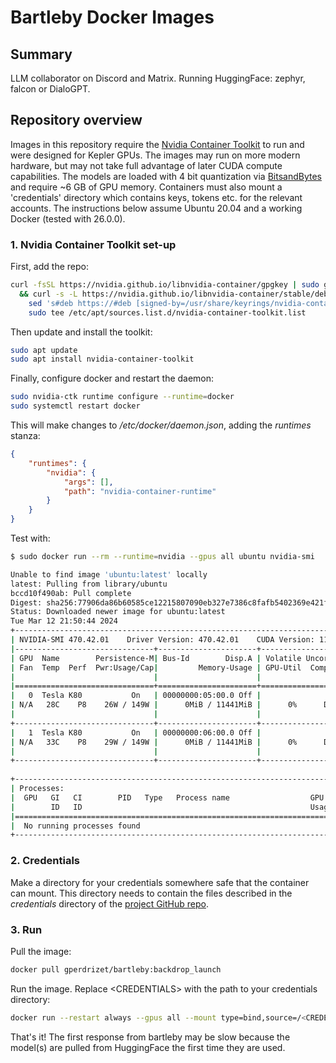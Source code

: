 # Bartleby Docker Images

## Summary

LLM collaborator on Discord and Matrix. Running HuggingFace: zephyr, falcon or DialoGPT.

## Repository overview

Images in this repository require the [Nvidia Container Toolkit](https://docs.nvidia.com/datacenter/cloud-native/container-toolkit/latest/install-guide.html) to run and were designed for Kepler GPUs. The images may run on more modern hardware, but may not take full advantage of later CUDA compute capabilities. The models are loaded with 4 bit quantization via [BitsandBytes](https://github.com/TimDettmers/bitsandbytes) and require ~6 GB of GPU memory. Containers must also mount a 'credentials' directory which contains keys, tokens etc. for the relevant accounts. The instructions below assume Ubuntu 20.04 and a working Docker (tested with 26.0.0).

### 1. Nvidia Container Toolkit set-up

First, add the repo:

```bash
curl -fsSL https://nvidia.github.io/libnvidia-container/gpgkey | sudo gpg --dearmor -o /usr/share/keyrings/nvidia-container-toolkit-keyring.gpg \
  && curl -s -L https://nvidia.github.io/libnvidia-container/stable/deb/nvidia-container-toolkit.list | \
    sed 's#deb https://#deb [signed-by=/usr/share/keyrings/nvidia-container-toolkit-keyring.gpg] https://#g' | \
    sudo tee /etc/apt/sources.list.d/nvidia-container-toolkit.list
```

Then update and install the toolkit:

```bash
sudo apt update
sudo apt install nvidia-container-toolkit
```

Finally, configure docker and restart the daemon:

```bash
sudo nvidia-ctk runtime configure --runtime=docker
sudo systemctl restart docker
```

This will make changes to */etc/docker/daemon.json*, adding the *runtimes* stanza:

```json
{
    "runtimes": {
        "nvidia": {
            "args": [],
            "path": "nvidia-container-runtime"
        }
    }
}
```

Test with:

```bash
$ sudo docker run --rm --runtime=nvidia --gpus all ubuntu nvidia-smi

Unable to find image 'ubuntu:latest' locally
latest: Pulling from library/ubuntu
bccd10f490ab: Pull complete 
Digest: sha256:77906da86b60585ce12215807090eb327e7386c8fafb5402369e421f44eff17e
Status: Downloaded newer image for ubuntu:latest
Tue Mar 12 21:50:44 2024       
+-----------------------------------------------------------------------------+
| NVIDIA-SMI 470.42.01    Driver Version: 470.42.01    CUDA Version: 11.4     |
|-------------------------------+----------------------+----------------------+
| GPU  Name        Persistence-M| Bus-Id        Disp.A | Volatile Uncorr. ECC |
| Fan  Temp  Perf  Pwr:Usage/Cap|         Memory-Usage | GPU-Util  Compute M. |
|                               |                      |               MIG M. |
|===============================+======================+======================|
|   0  Tesla K80           On   | 00000000:05:00.0 Off |                    0 |
| N/A   28C    P8    26W / 149W |      0MiB / 11441MiB |      0%      Default |
|                               |                      |                  N/A |
+-------------------------------+----------------------+----------------------+
|   1  Tesla K80           On   | 00000000:06:00.0 Off |                    0 |
| N/A   33C    P8    29W / 149W |      0MiB / 11441MiB |      0%      Default |
|                               |                      |                  N/A |
+-------------------------------+----------------------+----------------------+
                                                                               
+-----------------------------------------------------------------------------+
| Processes:                                                                  |
|  GPU   GI   CI        PID   Type   Process name                  GPU Memory |
|        ID   ID                                                   Usage      |
|=============================================================================|
|  No running processes found                                                 |
+-----------------------------------------------------------------------------+
```

### 2. Credentials

Make a directory for your credentials somewhere safe that the container can mount. This directory needs to contain the files described in the *credentials* directory of the [project GitHub repo](https://github.com/gperdrizet/bartleby/tree/main/bartleby/credentials).

### 3. Run

Pull the image:

```bash
docker pull gperdrizet/bartleby:backdrop_launch
```

Run the image. Replace \<CREDENTIALS\> with the path to your credentials directory:

```bash
docker run --restart always --gpus all --mount type=bind,source=/<CREDENTIALS/>,target=/bartleby/bartleby/credentials --name bartleby -d gperdrizet/bartleby:backdrop_launch
```

That's it! The first response from bartleby may be slow because the model(s) are pulled from HuggingFace the first time they are used.

